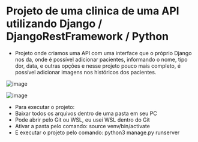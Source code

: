 # Projeto de uma clinica de uma API utilizando Django / DjangoRestFramework / Python

- Projeto onde criamos uma API com uma interface que o próprio Django nos da, onde é possível adicionar pacientes, informando o nome, tipo dor, data, e outras opções e nesse projeto pouco mais completo, é possível adicionar imagens nos históricos dos pacientes.

![image](https://github.com/user-attachments/assets/e3d62e5e-5122-4eed-9f94-d09c36d5c07d)

![image](https://github.com/user-attachments/assets/b002d95b-9982-4858-8c56-d10d9b7671dd)



- Para executar o projeto:
- Baixar todos os arquivos dentro de uma pasta em seu PC
- Pode abrir pelo Git ou WSL, eu usei WSL dentro do Git
- Ativar a pasta pelo comando: source venv/bin/activate
- E executar o projeto pelo comando: python3 manage.py runserver
